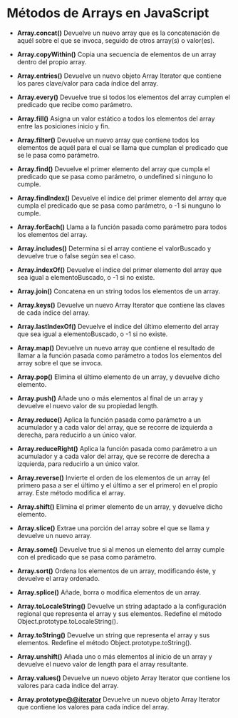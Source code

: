 # Métodos de Arrays en JavaScript

- **Array.concat()**
Devuelve un nuevo array que es la concatenación de aquél sobre el que se invoca, seguido de otros array(s) o valor(es).

- **Array.copyWithin()**
Copia una secuencia de elementos de un array dentro del propio array.

- **Array.entries()**
Devuelve un nuevo objeto Array Iterator que contiene los pares clave/valor para cada índice del array.

- **Array.every()**
Devuelve true si todos los elementos del array cumplen el predicado que recibe como parámetro.

- **Array.fill()**
Asigna un valor estático a todos los elementos del array entre las posiciones inicio y fin.

- **Array.filter()**
Devuelve un nuevo array que contiene todos los elementos de aquél para el cual se llama que cumplan el predicado que se le pasa como parámetro.

- **Array.find()**
Devuelve el primer elemento del array que cumpla el predicado que se pasa como parámetro, o undefined si ninguno lo cumple.

- **Array.findIndex()**
Devuelve el índice del primer elemento del array que cumpla el predicado que se pasa como parámetro, o -1 si nunguno lo cumple.

- **Array.forEach()**
Llama a la función pasada como parámetro para todos los elementos del array.

- **Array.includes()**
Determina si el array contiene el valorBuscado y devuelve true o false según sea el caso.

- **Array.indexOf()**
Devuelve el índice del primer elemento del array que sea igual a elementoBuscado, o -1 si no existe.

- **Array.join()**
Concatena en un string todos los elementos de un array.

- **Array.keys()**
Devuelve un nuevo Array Iterator que contiene las claves de cada índice del array.

- **Array.lastIndexOf()**
Devuelve el índice del último elemento del array que sea igual a elementoBuscado, o -1 si no existe.

- **Array.map()**
Devuelve un nuevo array que contiene el resultado de llamar a la función pasada como parámetro a todos los elementos del array sobre el que se invoca.

- **Array.pop()**
Elimina el último elemento de un array, y devuelve dicho elemento.

- **Array.push()**
Añade uno o más elementos al final de un array y devuelve el nuevo valor de su propiedad length.

- **Array.reduce()**
Aplica la función pasada como parámetro a un acumulador y a cada valor del array, que se recorre de izquierda a derecha, para reducirlo a un único valor.

- **Array.reduceRight()**
Aplica la función pasada como parámetro a un acumulador y a cada valor del array, que se recorre de derecha a izquierda, para reducirlo a un único valor.

- **Array.reverse()**
Invierte el orden de los elementos de un array (el primero pasa a ser el último y el último a ser el primero) en el propio array. Este método modifica el array.

- **Array.shift()**
Elimina el primer elemento de un array, y devuelve dicho elemento.

- **Array.slice()**
Extrae una porción del array sobre el que se llama y devuelve un nuevo array.

- **Array.some()**
Devuelve true si al menos un elemento del array cumple con el predicado que se pasa como parámetro.

- **Array.sort()**
Ordena los elementos de un array, modificando éste, y devuelve el array ordenado.

- **Array.splice()**
Añade, borra o modifica elementos de un array.

- **Array.toLocaleString()**
Devuelve un string adaptado a la configuración regional que representa el array y sus elementos. Redefine el método Object.prototype.toLocaleString().

- **Array.toString()**
Devuelve un string que representa el array y sus elementos. Redefine el método Object.prototype.toString().

- **Array.unshift()**
Añada uno o más elementos al inicio de un array y devuelve el nuevo valor de length para el array resultante.

- **Array.values()**
Devuelve un nuevo objeto Array Iterator que contiene los valores para cada índice del array.

- **Array.prototype[@@iterator]()**
Devuelve un nuevo objeto Array Iterator que contiene los valores para cada índice del array.
 
